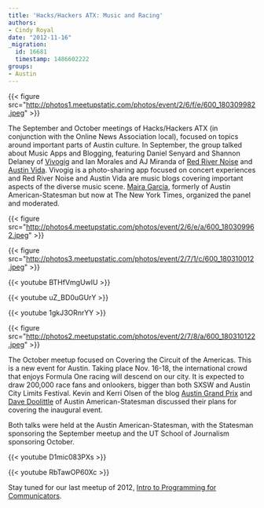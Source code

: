 ```yaml
---
title: 'Hacks/Hackers ATX: Music and Racing'
authors:
- Cindy Royal
date: "2012-11-16"
_migration:
  id: 16681
  timestamp: 1486602222
groups:
- Austin
---
```


{{< figure src="http://photos1.meetupstatic.com/photos/event/2/6/f/e/600_180309982.jpeg" >}}

The September and October meetings of Hacks/Hackers ATX (in conjunction with the Online News Association local), focused on topics around important parts of Austin culture. In September, the group talked about Music Apps and Blogging, featuring Daniel Senyard and Shannon Delaney of [Vivogig][1] and Ian Morales and AJ Miranda of [Red River Noise][2] and [Austin Vida][3]. Vivogig is a photo-sharing app focused on concert experiences and Red River Noise and Austin Vida are music blogs covering important aspects of the diverse music scene. [Maira Garcia][4], formerly of Austin American-Statesman but now at The New York Times, organized the panel and moderated.

{{< figure src="http://photos4.meetupstatic.com/photos/event/2/6/e/a/600_180309962.jpeg" >}}

{{< figure src="http://photos3.meetupstatic.com/photos/event/2/7/1/c/600_180310012.jpeg" >}}

{{< youtube BTHfVmgUwIU >}}

{{< youtube uZ_BD0uGUrY >}}

{{< youtube 1gkJ3ORnrYY >}}

{{< figure src="http://photos2.meetupstatic.com/photos/event/2/7/8/a/600_180310122.jpeg" >}}

The October meetup focused on Covering the Circuit of the Americas. This is a new event for Austin. Taking place Nov. 16-18, the international crowd that enjoys Formula One racing will descend on our city. It is expected to draw 200,000 race fans and onlookers, bigger than both SXSW and Austin City Limits Festival. Kevin and Kerri Olsen of the blog [Austin Grand Prix][5] and [Dave Doolittle][6] of Austin American-Statesman discussed their plans for covering the inaugural event.

Both talks were held at the Austin American-Statesman, with the Statesman sponsoring the September meetup and the UT School of Journalism sponsoring October.

{{< youtube D1mic083PXs >}}

{{< youtube RbTawOP60Xc >}}

Stay tuned for our last meetup of 2012, [Intro to Programming for Communicators][7].

 [1]: http://www.vivogig.com
 [2]: http://www.redrivernoise.com
 [3]: http://www.austinvida.com
 [4]: http://mairalg.com
 [5]: http://www.theaustingrandprix.com/
 [6]: https://twitter.com/statesmanf1
 [7]: http://meetupaustin.hackshackers.com/events/91365722/